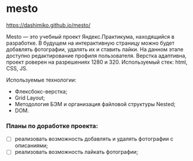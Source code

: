 # mesto 

https://dashimiko.github.io/mesto/

Mesto — это учебный проект Яндекс.Практикума, находящийся в разработке. В будущем на интерактивную страницу можно будет добавлять фотографии, удалять их и ставить лайки. На данном этапе доступно редактирование профиля пользователя. Верстка адаптивна, проект роверен на разрешениях 1280 и 320. Используемый стек: html, CSS, JS.

Используемые технологии:
- Флексбокс-верстка;
- Grid Layout;
- Методология БЭМ и организация файловой структуры Nested;
- DOM.

### Планы по доработке проекта:

- [ ] реализовать возможность добавлять и удалять фотографии с описаниями;
- [ ] реализовать возможность лайкать фотографии;
